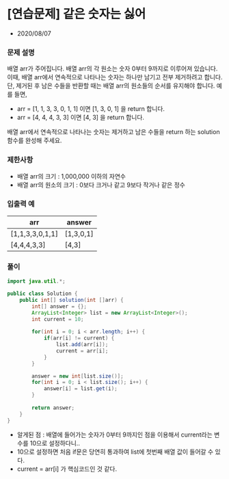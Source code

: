 # [연습문제] 같은 숫자는 싫어

* 2020/08/07

### **문제 설명**

배열 arr가 주어집니다. 배열 arr의 각 원소는 숫자 0부터 9까지로 이루어져 있습니다. 이때, 배열 arr에서 연속적으로 나타나는 숫자는 하나만 남기고 전부 제거하려고 합니다. 단, 제거된 후 남은 수들을 반환할 때는 배열 arr의 원소들의 순서를 유지해야 합니다. 예를 들면,

- arr = [1, 1, 3, 3, 0, 1, 1] 이면 [1, 3, 0, 1] 을 return 합니다.
- arr = [4, 4, 4, 3, 3] 이면 [4, 3] 을 return 합니다.

배열 arr에서 연속적으로 나타나는 숫자는 제거하고 남은 수들을 return 하는 solution 함수를 완성해 주세요.

### 제한사항

- 배열 arr의 크기 : 1,000,000 이하의 자연수
- 배열 arr의 원소의 크기 : 0보다 크거나 같고 9보다 작거나 같은 정수

### 입출력 예
|arr|answer|
|------|---|
|[1,1,3,3,0,1,1]|[1,3,0,1]|
|[4,4,4,3,3]|[4,3]|

### 풀이
```java
import java.util.*;

public class Solution {
    public int[] solution(int []arr) {
        int[] answer = {};
        ArrayList<Integer> list = new ArrayList<Integer>();
        int current = 10;
        
        for(int i = 0; i < arr.length; i++) {
            if(arr[i] != current) {
                list.add(arr[i]);
                current = arr[i];
            }
        }

        answer = new int[list.size()];
        for(int i = 0; i < list.size(); i++) {
            answer[i] = list.get(i);
        }
        
        return answer;
    }
}
```

- 알게된 점 : 배열에 들어가는 숫자가 0부터 9까지인 점을 이용해서 current라는 변수를 10으로 설정하다니..
- 10으로 설정하면 처음 if문은 당연히 통과하여 list에 첫번째 배열 값이 들어갈 수 있다.
- current = arr[i] 가 핵심코드인 것 같다.
